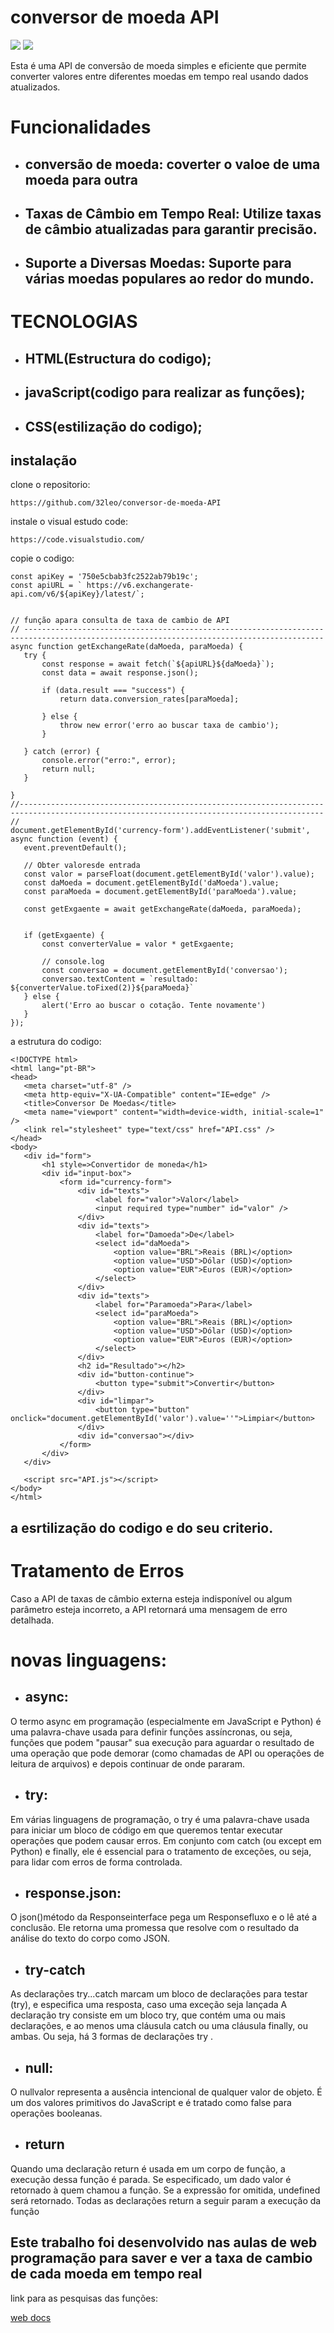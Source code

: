 # conversor de moeda API

![](api.png) ![](pai2.png)


Esta é uma API de conversão de moeda simples e eficiente que permite converter valores entre diferentes moedas em tempo real usando dados atualizados.

# Funcionalidades

 * ## conversão de moeda: coverter o valoe de uma moeda para outra 

 * ## Taxas de Câmbio em Tempo Real: Utilize taxas de câmbio atualizadas para garantir precisão.

* ## Suporte a Diversas Moedas: Suporte para várias moedas populares ao redor do mundo.

# TECNOLOGIAS 

*  ## HTML(Estructura do codigo);

* ## javaScript(codigo para realizar as funções);

* ## CSS(estilização do codigo);  

## instalação

clone o repositorio:
 
 ```
 https://github.com/32leo/conversor-de-moeda-API

 ```

 instale o visual estudo code:
 ```
 https://code.visualstudio.com/
 ```

 copie o codigo:
 ```
 const apiKey = '750e5cbab3fc2522ab79b19c';
const apiURL = ` https://v6.exchangerate-api.com/v6/${apiKey}/latest/`;


// função apara consulta de taxa de cambio de API
// -----------------------------------------------------------------------------------------------------------------------------------------
async function getExchangeRate(daMoeda, paraMoeda) {
    try {
        const response = await fetch(`${apiURL}${daMoeda}`);
        const data = await response.json();

        if (data.result === "success") {
            return data.conversion_rates[paraMoeda];

        } else {
            throw new error('erro ao buscar taxa de cambio');
        }

    } catch (error) {
        console.error("erro:", error);
        return null;
    }

}
//------------------------------------------------------------------------------------------------------------------------------------------
//
document.getElementById('currency-form').addEventListener('submit', async function (event) {
    event.preventDefault();

    // Obter valoresde entrada
    const valor = parseFloat(document.getElementById('valor').value);
    const daMoeda = document.getElementById('daMoeda').value;
    const paraMoeda = document.getElementById('paraMoeda').value;

    const getExgaente = await getExchangeRate(daMoeda, paraMoeda);


    if (getExgaente) {
        const converterValue = valor * getExgaente;

        // console.log
        const conversao = document.getElementById('conversao');
        conversao.textContent = `resultado: ${converterValue.toFixed(2)}${paraMoeda}`
    } else {
        alert('Erro ao buscar o cotação. Tente novamente')
    }
});
 ```

 a estrutura do codigo:
 ```
 <!DOCTYPE html>
<html lang="pt-BR">
<head>
    <meta charset="utf-8" />
    <meta http-equiv="X-UA-Compatible" content="IE=edge" />
    <title>Conversor De Moedas</title>
    <meta name="viewport" content="width=device-width, initial-scale=1" />
    <link rel="stylesheet" type="text/css" href="API.css" />
</head>
<body>
    <div id="form">
        <h1 style=>Convertidor de moneda</h1>
        <div id="input-box">
            <form id="currency-form">
                <div id="texts">
                    <label for="valor">Valor</label>
                    <input required type="number" id="valor" />
                </div>
                <div id="texts">
                    <label for="Damoeda">De</label>
                    <select id="daMoeda">
                        <option value="BRL">Reais (BRL)</option>
                        <option value="USD">Dólar (USD)</option>
                        <option value="EUR">Euros (EUR)</option>
                    </select>
                </div>
                <div id="texts">
                    <label for="Paramoeda">Para</label>
                    <select id="paraMoeda">
                        <option value="BRL">Reais (BRL)</option>
                        <option value="USD">Dólar (USD)</option>
                        <option value="EUR">Euros (EUR)</option>
                    </select>
                </div>
                <h2 id="Resultado"></h2>
                <div id="button-continue">
                    <button type="submit">Convertir</button>
                </div>
                <div id="limpar">
                    <button type="button" onclick="document.getElementById('valor').value=''">Limpiar</button>
                </div>
                <div id="conversao"></div>
            </form>
        </div>
    </div>
 
    <script src="API.js"></script>
</body>
</html>
```

## a esrtilização do codigo e do seu criterio.

# Tratamento de Erros

Caso a API de taxas de câmbio externa esteja indisponível ou algum parâmetro esteja incorreto, a API retornará uma mensagem de erro detalhada.

# novas linguagens:
* ## async:
 O termo async em programação (especialmente em JavaScript e Python) é uma palavra-chave usada para definir funções assíncronas, ou seja, funções que podem "pausar" sua execução para aguardar o resultado de uma operação que pode demorar (como chamadas de API ou operações de leitura de arquivos) e depois continuar de onde pararam.

* ## try:
Em várias linguagens de programação, o try é uma palavra-chave usada para iniciar um bloco de código em que queremos tentar executar operações que podem causar erros. Em conjunto com catch (ou except em Python) e finally, ele é essencial para o tratamento de exceções, ou seja, para lidar com erros de forma controlada.

* ## response.json:
 O json()método da Responseinterface pega um Responsefluxo e o lê até a conclusão. Ele retorna uma promessa que resolve com o resultado da análise do texto do corpo como JSON.

 * ## try-catch
 As declarações try...catch marcam um bloco de declarações para testar (try), e especifica uma resposta, caso uma exceção seja lançada
 A declaração try consiste em um bloco try, que contém uma ou mais declarações, e ao menos uma cláusula catch ou uma cláusula finally, ou ambas. Ou seja, há 3 formas de declarações try .
 
 * ## null:
 O nullvalor representa a ausência intencional de qualquer valor de objeto. É um dos valores primitivos do JavaScript e é tratado como false para operações booleanas.

 * ## return
 Quando uma declaração return é usada em um corpo de função, a execução dessa função é parada. Se especificado, um dado valor é retornado à quem chamou a função. Se a expressão for omitida, undefined será retornado. Todas as declarações return a seguir param a execução da função


## Este trabalho foi desenvolvido nas aulas de web programação para saver e ver a taxa de cambio de cada moeda em tempo real 



link para as pesquisas das funções:


 [web docs](https://developer.mozilla.org/pt-BR/docs/Web/JavaScript/Reference/Statements/return)


 